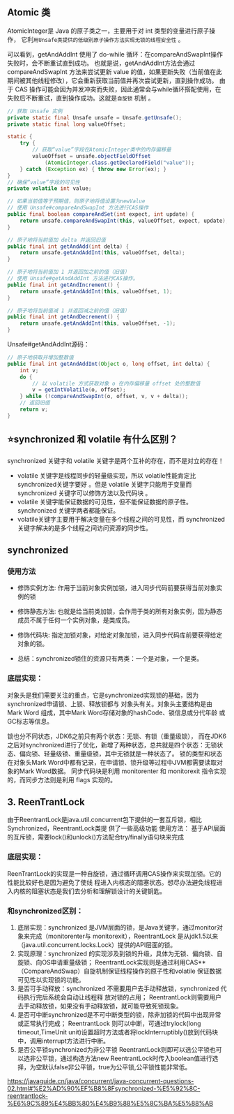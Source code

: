## Atomic 类
AtomicInteger是 Java 的原子类之一，主要用于对 int 类型的变量进行原子操作， 它利`用Unsafe类提供的低级别原子操作方法实现无锁的线程安全性` 。

可以看到，getAndAddInt 使用了 do-while 循环：在compareAndSwapInt操作失败时，会不断重试直到成功。
也就是说，getAndAddInt方法会通过 compareAndSwapInt 方法来尝试更新 value 的值，如果更新失败（当前值在此期间被其他线程修改），它会重新获取当前值并再次尝试更新，直到操作成功。
由于 CAS 操作可能会因为并发冲突而失败，因此通常会与while循环搭配使用，在失败后不断重试，直到操作成功。这就是`自旋锁` 机制 。

```java
// 获取 Unsafe 实例
private static final Unsafe unsafe = Unsafe.getUnsafe();
private static final long valueOffset;

static {
    try {
        // 获取“value”字段在AtomicInteger类中的内存偏移量
        valueOffset = unsafe.objectFieldOffset
            (AtomicInteger.class.getDeclaredField("value"));
    } catch (Exception ex) { throw new Error(ex); }
}
// 确保“value”字段的可见性
private volatile int value;

// 如果当前值等于预期值，则原子地将值设置为newValue
// 使用 Unsafe#compareAndSwapInt 方法进行CAS操作
public final boolean compareAndSet(int expect, int update) {
    return unsafe.compareAndSwapInt(this, valueOffset, expect, update);
}

// 原子地将当前值加 delta 并返回旧值
public final int getAndAdd(int delta) {
    return unsafe.getAndAddInt(this, valueOffset, delta);
}

// 原子地将当前值加 1 并返回加之前的值（旧值）
// 使用 Unsafe#getAndAddInt 方法进行CAS操作。
public final int getAndIncrement() {
    return unsafe.getAndAddInt(this, valueOffset, 1);
}

// 原子地将当前值减 1 并返回减之前的值（旧值）
public final int getAndDecrement() {
    return unsafe.getAndAddInt(this, valueOffset, -1);
}
```


Unsafe#getAndAddInt源码：
```java
// 原子地获取并增加整数值
public final int getAndAddInt(Object o, long offset, int delta) {
    int v;
    do {
        // 以 volatile 方式获取对象 o 在内存偏移量 offset 处的整数值
        v = getIntVolatile(o, offset);
    } while (!compareAndSwapInt(o, offset, v, v + delta));
    // 返回旧值
    return v;
}
```

## ⭐️synchronized 和 volatile 有什么区别？
synchronized 关键字和 volatile 关键字是两个互补的存在，而不是对立的存在！
* volatile 关键字是线程同步的轻量级实现，所以 volatile性能肯定比synchronized关键字要好 。但是 volatile 关键字只能用于变量而 synchronized 关键字可以修饰方法以及代码块 。
* volatile 关键字能保证数据的可见性，但不能保证数据的原子性。synchronized 关键字两者都能保证。
* volatile关键字主要用于解决变量在多个线程之间的可见性，而 synchronized 关键字解决的是多个线程之间访问资源的同步性。


## synchronized


### 使用方法
* 修饰实例方法: 作用于当前对象实例加锁，进入同步代码前要获得当前对象实例的锁

* 修饰静态方法: 也就是给当前类加锁，会作用于类的所有对象实例，因为静态成员不属于任何一个实例对象，是类成员。
* 修饰代码块: 指定加锁对象，对给定对象加锁，进入同步代码库前要获得给定对象的锁。

* 总结：synchronized锁住的资源只有两类：一个是对象，一个是类。

### 底层实现：
对象头是我们需要关注的重点，它是synchronized实现锁的基础，因为synchronized申请锁、上锁、释放锁都与
对象头有关。对象头主要结构是由Mark Word 组成，其中Mark Word存储对象的hashCode、锁信息或分代年龄
或GC标志等信息。

锁也分不同状态，JDK6之前只有两个状态：无锁、有锁（重量级锁），
而在JDK6之后对synchronized进行了优化，新增了两种状态，总共就是四个状态：无锁状态、偏向锁、轻量级锁、重量级锁，其中无锁就是一种状态了。
锁的类型和状态在对象头Mark Word中都有记录，在申请锁、锁升级等过程中JVM都需要读取对象的Mark Word数据。
同步代码块是利用 monitorenter 和 monitorexit 指令实现的，而同步方法则是利用 flags 实现的。

## 3. ReenTrantLock
由于ReentrantLock是java.util.concurrent包下提供的一套互斥锁，相比Synchronized，ReentrantLock类提
供了一些高级功能
使用方法：
基于API层面的互斥锁，需要lock()和unlock()方法配合try/finally语句块来完成

### 底层实现：
ReenTrantLock的实现是一种自旋锁，通过循环调用CAS操作来实现加锁。它的性能比较好也是因为避免了使线
程进入内核态的阻塞状态。想尽办法避免线程进入内核的阻塞状态是我们去分析和理解锁设计的关键钥匙。

### 和synchronized区别：
1. 底层实现：synchronized 是JVM层面的锁，是Java关键字，通过monitor对象来完成（monitorenter与
   monitorexit），ReentrantLock 是从jdk1.5以来（java.util.concurrent.locks.Lock）提供的API层面的锁。
2. 实现原理：synchronized 的实现涉及到锁的升级，具体为无锁、偏向锁、自旋锁、向OS申请重量级锁；
   ReentrantLock实现则是通过利用CAS**（CompareAndSwap）自旋机制保证线程操作的原子性和volatile
   保证数据可见性以实现锁的功能。
3. 是否可手动释放：synchronized 不需要用户去手动释放锁，synchronized 代码执行完后系统会自动让线程释
   放对锁的占用； ReentrantLock则需要用户去手动释放锁，如果没有手动释放锁，就可能导致死锁现象。
4. 是否可中断synchronized是不可中断类型的锁，除非加锁的代码中出现异常或正常执行完成； ReentrantLock
   则可以中断，可通过trylock(long timeout,TimeUnit unit)设置超时方法或者将lockInterruptibly()放到代码块
   中，调用interrupt方法进行中断。
5. 是否公平锁synchronized为非公平锁 ReentrantLock则即可以选公平锁也可以选非公平锁，通过构造方法new
   ReentrantLock时传入boolean值进行选择，为空默认false非公平锁，true为公平锁,公平锁性能非常低。


https://javaguide.cn/java/concurrent/java-concurrent-questions-02.html#%E2%AD%90%EF%B8%8Fsynchronized-%E5%92%8C-reentrantlock-%E6%9C%89%E4%BB%80%E4%B9%88%E5%8C%BA%E5%88%AB